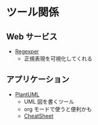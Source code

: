 # ツール関係

## Web サービス

- [Regexper](https://regexper.com/)
    - 正規表現を可視化してくれる

## アプリケーション

- [PlantUML](http://plantuml.com/)
    - UML 図を書くツール
    - org モードで使うと便利かも
    - [CheatSheet](https://qiita.com/ogomr/items/0b5c4de7f38fd1482a48)
